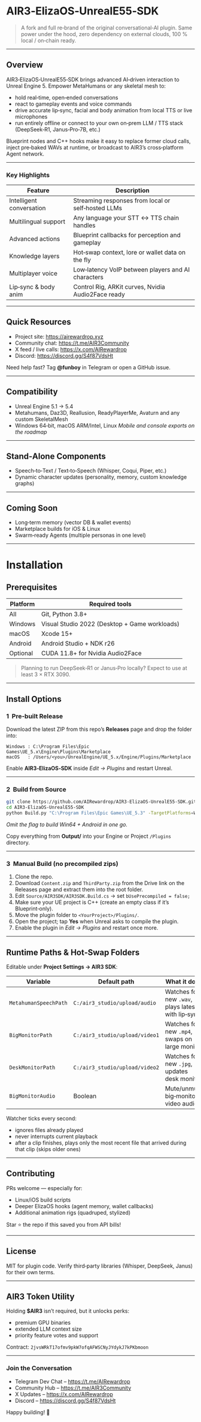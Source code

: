 # AIR3‑ElizaOS‑UnrealE55‑SDK

> A fork and full re‑brand of the original conversational‑AI plugin.
> Same power under the hood, zero dependency on external clouds, 100 % local / on‑chain ready.

---

## Overview
AIR3‑ElizaOS‑UnrealE55‑SDK brings advanced AI‑driven interaction to Unreal Engine 5. Empower MetaHumans or any skeletal mesh to:

* hold real‑time, open‑ended conversations
* react to gameplay events and voice commands
* drive accurate lip‑sync, facial and body animation from local TTS or live microphones
* run entirely offline or connect to your own on‑prem LLM / TTS stack (DeepSeek‑R1, Janus‑Pro‑7B, etc.)

Blueprint nodes and C++ hooks make it easy to replace former cloud calls, inject pre‑baked WAVs at runtime, or broadcast to AIR3’s cross‑platform Agent network.

---

### Key Highlights
| Feature | Description |
|---------|-------------|
| Intelligent conversation | Streaming responses from local or self‑hosted LLMs |
| Multilingual support | Any language your STT ↔ TTS chain handles |
| Advanced actions | Blueprint callbacks for perception and gameplay |
| Knowledge layers | Hot‑swap context, lore or wallet data on the fly |
| Multiplayer voice | Low‑latency VoIP between players and AI characters |
| Lip‑sync & body anim | Control Rig, ARKit curves, Nvidia Audio2Face ready |

---

## Quick Resources
* Project site: <https://airewardrop.xyz>
* Community chat: <https://t.me/AIR3Community>
* X feed / live calls: <https://x.com/AIRewardrop>
* Discord: <https://discord.gg/S4f87VdsHt>

Need help fast? Tag **@funboy** in Telegram or open a GitHub issue.

---

## Compatibility
* Unreal Engine 5.1 → 5.4
* Metahumans, Daz3D, Reallusion, ReadyPlayerMe, Avaturn and any custom SkeletalMesh
* Windows 64‑bit, macOS ARM/Intel, Linux
  *Mobile and console exports on the roadmap*

---

## Stand‑Alone Components
* Speech‑to‑Text / Text‑to‑Speech (Whisper, Coqui, Piper, etc.)
* Dynamic character updates (personality, memory, custom knowledge graphs)

---

## Coming Soon
* Long‑term memory (vector DB & wallet events)
* Marketplace builds for iOS & Linux
* Swarm‑ready Agents (multiple personas in one level)

---

# Installation

## Prerequisites
| Platform | Required tools |
|----------|----------------|
| All      | Git, Python 3.8+ |
| Windows  | Visual Studio 2022 (Desktop + Game workloads) |
| macOS    | Xcode 15+ |
| Android  | Android Studio + NDK r26 |
| Optional | CUDA 11.8+ for Nvidia Audio2Face |

> Planning to run DeepSeek‑R1 or Janus‑Pro locally? Expect to use at least 3 × RTX 3090.

---

## Install Options

### 1  Pre‑built Release
Download the latest ZIP from this repo’s **Releases** page and drop the folder into:

```text
Windows : C:\Program Files\Epic Games\UE_5.x\Engine\Plugins\Marketplace
macOS   : /Users/<you>/UnrealEngine/UE_5.x/Engine/Plugins/Marketplace
```

Enable **AIR3‑ElizaOS‑SDK** inside *Edit → Plugins* and restart Unreal.

---

### 2  Build from Source

```bash
git clone https://github.com/AIRewardrop/AIR3-ElizaOS-UnrealE55-SDK.git
cd AIR3-ElizaOS-UnrealE55-SDK
python Build.py "C:\Program Files\Epic Games\UE_5.3" -TargetPlatforms=Win64
```

*Omit the flag to build Win64 + Android in one go.*

Copy everything from **Output/** into your Engine or Project `/Plugins` directory.

---

### 3  Manual Build (no precompiled zips)

1. Clone the repo.
2. Download `Content.zip` and `ThirdParty.zip` from the Drive link on the Releases page and extract them into the root folder.
3. Edit `Source/AIR3SDK/AIR3SDK.Build.cs` → set `bUsePrecompiled = false;`
4. Make sure your UE project is C++ (create an empty class if it’s Blueprint‑only).
5. Move the plugin folder to `<YourProject>/Plugins/`.
6. Open the project; tap **Yes** when Unreal asks to compile the plugin.
7. Enable the plugin in *Edit → Plugins* and restart once more.

---

## Runtime Paths & Hot‑Swap Folders

Editable under **Project Settings → AIR3 SDK**:

| Variable | Default path | What it does |
|----------|--------------|--------------|
| `MetahumanSpeechPath` | `C:/air3_studio/upload/audio` | Watches for new `.wav`, plays latest with lip‑sync |
| `BigMonitorPath`      | `C:/air3_studio/upload/video1` | Watches for new `.mp4`, swaps on large monitor |
| `DeskMonitorPath`     | `C:/air3_studio/upload/video2` | Watches for new `.jpg`, updates desk monitor |
| `BigMonitorAudio`     | Boolean | Mute/unmute big‑monitor video audio |

Watcher ticks every second:

* ignores files already played
* never interrupts current playback
* after a clip finishes, plays only the most recent file that arrived during that clip (skips older ones)

---

## Contributing
PRs welcome — especially for:

* Linux/iOS build scripts
* Deeper ElizaOS hooks (agent memory, wallet callbacks)
* Additional animation rigs (quadruped, stylized)

Star ⭐ the repo if this saved you from API bills!

---

## License
MIT for plugin code. Verify third‑party libraries (Whisper, DeepSeek, Janus) for their own terms.

---

## AIR3 Token Utility
Holding **$AIR3** isn’t required, but it unlocks perks:

* premium GPU binaries
* extended LLM context size
* priority feature votes and support

Contract: `2jvsWRkT17ofmv9pkW7ofqAFWSCNyJYdykJ7kPKbmoon`

---

### Join the Conversation
* Telegram Dev Chat – <https://t.me/AIRewardrop>
* Community Hub – <https://t.me/AIR3Community>
* X Updates – <https://x.com/AIRewardrop>
* Discord – <https://discord.gg/S4f87VdsHt>

Happy building! 🚀
